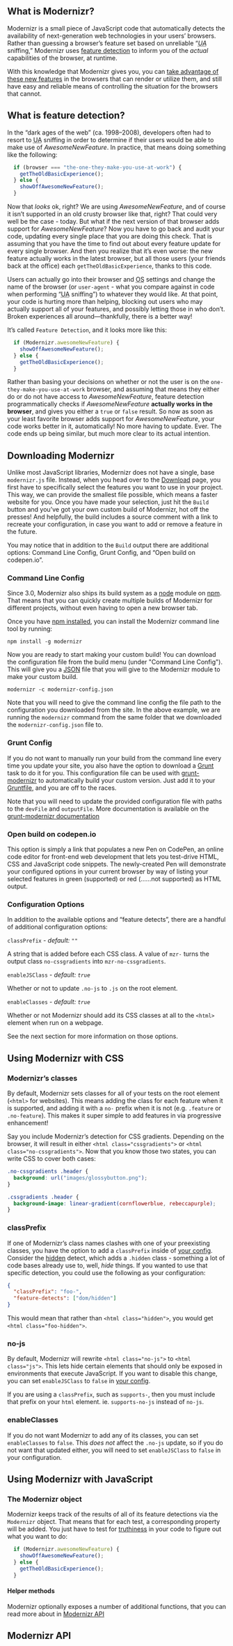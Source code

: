 

<a name="what-is-modernizr"></a>
## What is Modernizr?
Modernizr is a small piece of JavaScript code that automatically detects the availability of next-generation web technologies in your users’ browsers. Rather than guessing a browser’s feature set based on unreliable “<dfn><abbr title="User Agent">UA</abbr></dfn> sniffing,” Modernizr uses [feature detection](#what-is-feature-detection) to inform you of the _actual_ capabilities of the browser, at runtime.

With this knowledge that Modernizr gives you, you can [take advantage of these new features](https://alistapart.com/article/taking-advantage-of-html5-and-css3-with-modernizr/) in the browsers that can render or utilize them, and still have easy and reliable means of controlling the situation for the browsers that cannot.

<a name="what-is-feature-detection"></a>
## What is feature detection?
In the “dark ages of the web” (ca. 1998–2008), developers often had to resort to <abbr title="User Agent">UA</abbr> sniffing in order to determine if their users would be able to make use of _AwesomeNewFeature_. In practice, that means doing something like the following:

```javascript
  if (browser === "the-one-they-make-you-use-at-work") {
    getTheOldBasicExperience();
  } else {
    showOffAwesomeNewFeature();
  }
```

Now that _looks_ ok, right? We are using _AwesomeNewFeature_, and of course it isn’t supported in an old crusty browser like that, right? That could very well be the case - today.
But what if the next version of that browser adds support for _AwesomeNewFeature_? Now you have to go back and audit your code, updating every single place that you are doing this check. That is assuming that you have the time to find out about every feature update for every single browser. And then you realize that it’s even worse: the new feature actually works in the latest browser, but all those users (your friends back at the office) each `getTheOldBasicExperience`, thanks to this code.

Users can actually go into their browser and <abbr title="Operating System">OS</abbr> settings and change the name of the browser (or `user-agent` - what you compare against in code when performing “<abbr title="User Agent">UA</abbr> sniffing”) to whatever they would like. At that point, your code is hurting more than helping, blocking out users who may actually support all of your features, and possibly letting those in who don’t. Broken experiences all around—thankfully, there is a better way!

It’s called `Feature Detection`, and it looks more like this:

```javascript
  if (Modernizr.awesomeNewFeature) {
    showOffAwesomeNewFeature();
  } else {
    getTheOldBasicExperience();
  }
```

Rather than basing your decisions on whether or not the user is on the `one-they-make-you-use-at-work` browser, and assuming that means they either do or do not have access to _AwesomeNewFeature_, feature detection programmatically checks if _AwesomeNewFeature_ **actually works in the browser**, and gives you either a `true` or `false` result. So now as soon as your least favorite browser adds support for _AwesomeNewFeature_, your code works better in it, automatically! No more having to update. Ever. The code ends up being similar, but much more clear to its actual intention.

## Downloading Modernizr

Unlike most JavaScript libraries, Modernizr does not have a single, base `modernizr.js` file. Instead, when you head over to the [Download](/download) page, you first have to specifically select the features you want to use in your project. This way, we can provide the smallest file possible, which means a faster website for you. Once you have made your selection, just hit the `Build` button and you’ve got your own custom build of Modernizr, hot off the presses! And helpfully, the build includes a source comment with a link to recreate your configuration, in case you want to add or remove a feature in the future.

You may notice that in addition to the `Build` output there are additional options: Command Line Config, Grunt Config, and “Open build on codepen.io”.

### Command Line Config

Since 3.0, Modernizr also ships its build system as a [node](https://nodejs.org/) module on [npm](https://npmjs.org). That means that you can quickly create multiple builds of Modernizr for different projects, without even having to open a new browser tab.

Once you have [npm installed](https://docs.npmjs.com/getting-started/installing-node), you can install the Modernizr command line tool by running:

```
npm install -g modernizr
```

Now you are ready to start making your custom build! You can download the configuration file from the build menu (under "Command Line Config"). This will give you a [JSON](http://simple.wikipedia.org/wiki/JSON) file that you will give to the Modernizr module to make your custom build.

```
modernizr -c modernizr-config.json
```

Note that you will need to give the command line config the file path to the configuration you downloaded from the site. In the above example, we are running the `modernizr` command from the same folder that we downloaded the `modernizr-config.json` file to.

### Grunt Config

If you do not want to manually run your build from the command line every time you update your site, you also have the option to download a [Grunt](http://gruntjs.com/) task to do it for you. This configuration file can be used with [grunt-modernizr](https://www.npmjs.com/package/grunt-modernizr) to automatically build your custom version. Just add it to your [Gruntfile](http://gruntjs.com/sample-gruntfile), and you are off to the races.

Note that you will need to update the provided configuration file with paths to the `devFile` and `outputFile`. More documentation is available on the [grunt-modernizr documentation](https://github.com/modernizr/grunt-modernizr#getting-started)

### Open build on codepen.io

This option is simply a link that populates a new Pen on CodePen, an online code editor for front-end web development that lets you test-drive HTML, CSS and JavaScript code snippets. The newly-created Pen will demonstrate your configured options in your current browser by way of listing your selected features in green (supported) or red (……not supported) as HTML output.

### Configuration Options

In addition to the available options and “feature detects”, there are a handful of additional configuration options:

`classPrefix` - _default: `""`_

A string that is added before each CSS class. A value of `mzr-` turns the output class `no-cssgradients` into `mzr-no-cssgradients`.


`enableJSClass` - _default: `true`_

Whether or not to update `.no-js` to `.js` on the root element.


`enableClasses` - _default: `true`_

Whether or not Modernizr should add its CSS classes at all to the `<html>` element when run on a webpage.


See the next section for more information on those options.

## Using Modernizr with CSS


### Modernizr’s classes

By default, Modernizr sets classes for all of your tests on the root element (`<html>` for websites). This means adding the class for each feature when it is supported, and adding it with a `no-` prefix when it is not (e.g. `.feature` or `.no-feature`). This makes it super simple to add features in via progressive enhancement!

Say you include Modernizr’s detection for CSS gradients. Depending on the browser, it will result in either `<html class="cssgradients">` or `<html class="no-cssgradients">`. Now that you know those two states, you can write CSS to cover both cases:

```css
.no-cssgradients .header {
  background: url("images/glossybutton.png");
}

.cssgradients .header {
  background-image: linear-gradient(cornflowerblue, rebeccapurple);
}
```

### classPrefix

If one of Modernizr’s class names clashes with one of your preexisting classes, you have the option to add a `classPrefix` inside of [your config](#command-line-config). Consider the [hidden](https://github.com/Modernizr/Modernizr/blob/7b8c0f/feature-detects/dom/hidden.js) detect, which adds a `.hidden` class - something a lot of code bases already use to, well, _hide_ things. If you wanted to use that specific detection, you could use the following as your configuration:

```json
{
  "classPrefix": "foo-",
  "feature-detects": ["dom/hidden"]
}
```

This would mean that rather than `<html class="hidden">`, you would get `<html class="foo-hidden">`.


### no-js
By default, Modernizr will rewrite `<html class="no-js">` to `<html class="js">`. This lets hide certain elements that should only be exposed in environments that execute JavaScript. If you want to disable this change, you can set `enableJSClass` to `false` in [your config](#command-line-config).

If you are using a `classPrefix`, such as `supports-`, then you must include that prefix on your `html` element. ie. `supports-no-js` instead of `no-js`.


### enableClasses

If you do not want Modernizr to add any of its classes, you can set `enableClasses` to `false`. This _does not_ affect the `.no-js` update, so if you do not want that updated either, you will need to set `enableJSClass` to `false` in your configuration.


## Using Modernizr with JavaScript

### The Modernizr object

Modernizr keeps track of the results of all of its feature detections via the `Modernizr` object. That means that for each test, a corresponding property will be added. You just have to test for [truthiness](https://developer.mozilla.org/en-US/docs/Glossary/Truthy) in your code to figure out what you want to do:

```javascript
  if (Modernizr.awesomeNewFeature) {
    showOffAwesomeNewFeature();
  } else {
    getTheOldBasicExperience();
  }
```

#### Helper methods

Modernizr optionally exposes a number of additional functions, that you can read more about in [Modernizr API](#modernizr-api)

## Modernizr API
